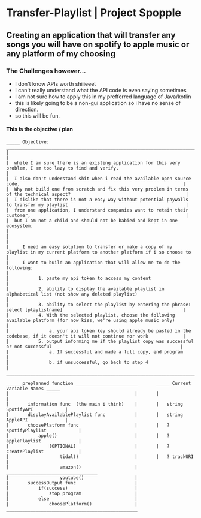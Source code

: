 # Transfer-Playlist | Project Spopple

## Creating an application that will transfer any songs you will have on spotify to apple music or any platform of my choosing
 ### The Challenges however...
    
   * I don't know APIs worth shiiieeet
   * I can't really understand what the API code is even saying sometimes
   * I am not sure how to apply this in my prefferred language of Java/kotlin
   * this is likely going to be a non-gui application so i have no sense of direction.
   * so this will be fun.

#### This is the objective / plan
    _____ Objective: ________________________________________________________________________________________________________________________
    |                                                                                                                                       |
    |  while I am sure there is an existing application for this very problem, I am too lazy to find and verify.                            |
    |  I also don't understand shit when i read the available open source code.                                                             |
    |  Why not build one from scratch and fix this very problem in terms of the technical aspect?                                           |
    |  I dislike that there is not a easy way without potential paywalls to transfer my playlist                                            |
    |  from one application, I understand companies want to retain their customer,                                                          |
    |  but I am not a child and should not be babied and kept in one ecosystem.                                                             |
    |                                                                                                                                       |
    |     I need an easy solution to transfer or make a copy of my playlist in my current platform to another platform if i so choose to    |
    |     I want to build an application that will allow me to do the following:                                                            |
    |           1. paste my api token to access my content                                                                                  |
    |           2. ability to display the available playlist in alphabetical list (not show any deleted playlist)                           |
    |           3. ability to select the playlist by entering the phrase: select [playlistname]                                             |
    |           4. With the selected playlist, choose the following available platform (for now kiss, we're using apple music only)         |
    |               a. your api token key should already be pasted in the codebase, if it doesn't it will not continue nor work             |
    |           5. output informing me if the playlist copy was successful or not successful                                                |
    |               a. If successful and made a full copy, end program                                                                      |
    |               b. if unsuccessful, go back to step 4                                                                                   |
    _________________________________________________________________________________________________________________________________________

    _____ preplanned function _______________________       _____ Current Variable Names _____
    |                                               |       |                                |
    |       information func  (the main i think)    |       |   string SpotifyAPI            |
    |       displayAvailablePlaylist func           |       |   string AppleAPI              |
    |       choosePlatform func                     |       |   ? spotifyPlaylist            |
    |           apple()                             |       |   ? applePlaylist              |
    |               [OPTIONAL]                      |       |   ? createPlaylist             |
    |                   tidal()                     |       |   ? trackURI                   |
    |                   amazon()                    |       __________________________________
    |                   youtube()                   |
    |       successOutput func                      |
    |           if(success)                         |
    |               stop program                    |
    |           else                                |
    |               choosePlatform()                |
    _________________________________________________
